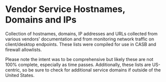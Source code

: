 # Vendor Service Hostnames, Domains and IPs

Collection of hostnames, domains, IP addresses and URLs collected from various vendors' documentation and from monitoring network traffic on client/desktop endpoints. These lists were compiled for use in CASB and firewall allowlists.

Please note the intent was to be comprehensive but likely these are not 100% complete, especially as time passes. Additionally, these lists are US-centric, so be sure to check for additional service domains if outside of the United States. 
